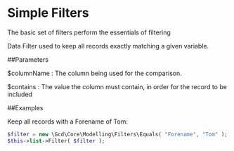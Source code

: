 Simple Filters
==============

The basic set of filters perform the essentials of filtering

Data Filter used to keep all records exactly matching a given variable.

##Parameters

$columnName
:    The column being used for the comparison.

$contains
:    The value the column must contain, in order for the record to be included


##Examples

Keep all records with a Forename of Tom:

```php
$filter = new \Gcd\Core\Modelling\Filters\Equals( "Forename", "Tom" );
$this->list->Filter( $filter );
```
